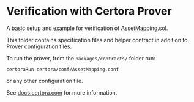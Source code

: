
# Verification with Certora Prover 

A basic setup and example for verification of AssetMapping.sol.

This folder contains specification files and helper contract in addition to Prover configuration files.  

To run the prover, from the `packages/contracts/` folder run:

```
certoraRun certora/conf/AssetMapping.conf
``` 
or any other configuration file. 

See [docs.certora.com](http://docs.certora.com) for more information. 